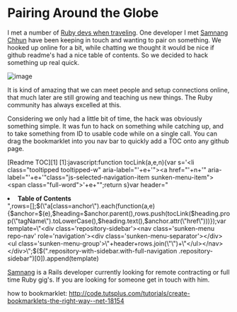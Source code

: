 # Pairing Around the Globe

I met a number of [Ruby devs when traveling](http://www.mayerdan.com/programming/2015/01/21/ruby-in-south-east-asia/). One developer I met [Samnang Chhun](http://samnang.me/) have been keeping in touch and wanting to pair on something. We hooked up online for a bit, while chatting we thought it would be nice if github readme's had a nice table of contents. So we decided to hack something up real quick. 

![image](/assets/img/gh_toc.jpg)

<script src="https://gist.github.com/samnang/cb9515ffcf5b0ab03f8f.js"></script>

It is kind of amazing that we can meet people and setup connections online, that much later are still growing and teaching us new things. The Ruby community has always excelled at this.

Considering we only had a little bit of time, the hack was obviously something simple. It was fun to hack on something while catching up, and to take something from ID to usable code while on a single call. You can drag the bookmarklet into you nav bar to quickly add a TOC onto any github page.

[Readme TOC][1]
[1]:javascript:function tocLink(a,e,n){var s='<li class=\"tooltipped tooltipped-w\" aria-label=\"'+e+'\"><a href=\"'+n+'\" aria-label=\"'+e+'\"class=\"js-selected-navigation-item sunken-menu-item\"><span class=\"full-word\">'+e+\"</span></a></li>\";return s}var header=\"<li class='tooltipped tooltipped-w'><strong>&nbsp;Table of Contents</strong></li>\",rows=[];$(\"a[class=anchor\").each(function(a,e){$anchor=$(e),$heading=$anchor.parent(),rows.push(tocLink($heading.prop(\"tagName\").toLowerCase(),$heading.text(),$anchor.attr(\"href\")))});var template=\"<div class='repository-sidebar'><nav class='sunken-menu repo-nav' role='navigation'><div class='sunken-menu-separator'></div><ul class='sunken-menu-group'>\"+header+rows.join(\"\")+\"</ul></nav></div>\";$($(\".repository-with-sidebar.with-full-navigation .repository-sidebar\")[0]).append(template)  



[Samnang](http://samnang.me/) is a Rails developer currently looking for remote contracting or full time Ruby gig's. If you are looking for someone get in touch with him.

how to bookmarklet: http://code.tutsplus.com/tutorials/create-bookmarklets-the-right-way--net-18154